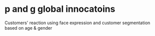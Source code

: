 # p and g global innocatoins
Customers' reaction using face expression and customer segmentation based on age &amp; gender
